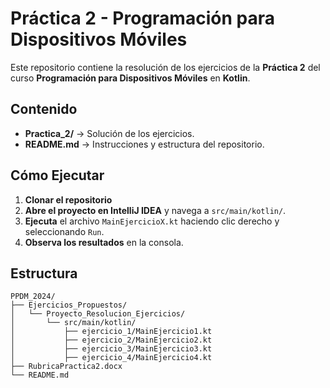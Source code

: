 # Práctica 2 - Programación para Dispositivos Móviles

Este repositorio contiene la resolución de los ejercicios de la **Práctica 2** del curso **Programación para Dispositivos Móviles** en **Kotlin**.

## Contenido

- **Practica_2/** → Solución de los ejercicios.
- **README.md** → Instrucciones y estructura del repositorio.

## Cómo Ejecutar

1. **Clonar el repositorio**
2. **Abre el proyecto en IntelliJ IDEA** y navega a `src/main/kotlin/`.
3. **Ejecuta** el archivo `MainEjercicioX.kt` haciendo clic derecho y seleccionando `Run`.
4. **Observa los resultados** en la consola.

## Estructura

```plaintext
PPDM_2024/
├── Ejercicios_Propuestos/
│   └── Proyecto_Resolucion_Ejercicios/
│       └── src/main/kotlin/
│           ├── ejercicio_1/MainEjercicio1.kt
│           ├── ejercicio_2/MainEjercicio2.kt
│           ├── ejercicio_3/MainEjercicio3.kt
│           ├── ejercicio_4/MainEjercicio4.kt
├── RubricaPractica2.docx
└── README.md
